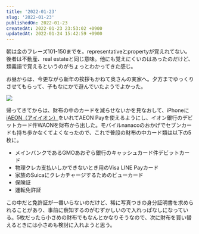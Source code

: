 ```yaml
---
title: '2022-01-23'
slug: '2022-01-23'
publishedOn: 2022-01-23
createdAt: 2022-01-23 23:53:02 +0900
updatedAt: 2022-01-24 15:42:59 +0900
---
```

朝は金のフレーズ101-150までを。representativeとpropertyが覚えれてない。後者は不動産、real estateと同じ意味。他にも覚えにくいのはあったのだけど、類義語で覚えるというのがちょっとわかってきた感じ。

お昼からは、今更ながら新年の挨拶もかねて奥さんの実家へ。夕方までゆっくりさせてもらって、子もなにかで遊んでいたようでよかった。

![](https://lh3.googleusercontent.com/pw/AM-JKLWscbYLfwzpzA7Q3QXVURfBhBR9sCZ9JmNite_jqINMvsu3YxQVbygMBX1yoHf9FR_RrQoQtM1bY_F3AVHJdZ8LC5OdeRlkb6Ue7zL-jpM1Ly3C8sZRFhUU1ky0Uqu51FjkgkLqQTCKjEOcxZtvxDCz-w=w1200-no?authuser=0)

帰ってきてからは、財布の中のカードを減らせないかを見なおして、iPhoneに[iAEON（アイイオン）](https://www.aeon.com/aeonapp/)をいれてAEON Payを使えるようにし、イオン銀行のデビットカード件WAONを財布から出した。モバイルnanacoのおかげでセブンカードも持ち歩かなくてよくなったので、これで普段の財布の中カード類は以下の5枚に。

- メインバンクであるGMOあおぞら銀行のキャッシュカード件デビットカード
- 物理クレカ支払いしかできないとき用のVisa LINE Payカード
- 家族のSuicaにクレカチャージするためのビューカード
- 保険証
- 運転免許証

この中だと免許証が一番いらないのだけど、稀に写真つきの身分証明書を求められることがあり、事前に察知するのがむずかしいので入れっぱなしになっている。5枚だったら小さめの財布でもなんとかなりそうなので、次に財布を買い替えるときには小さめも検討に入れようと思う。
